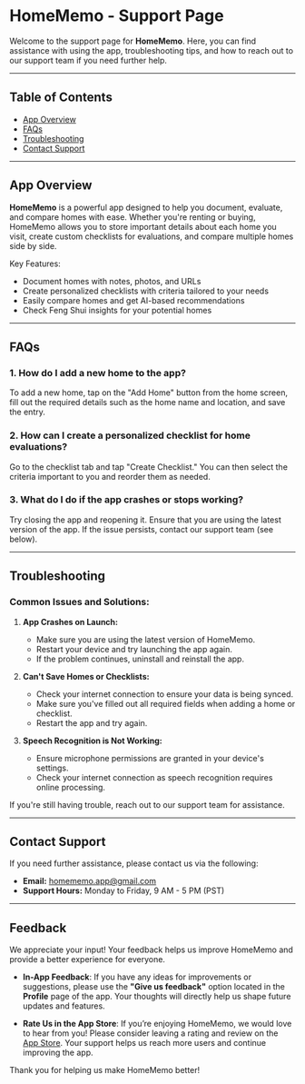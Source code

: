 # HomeMemo - Support Page

Welcome to the support page for **HomeMemo**. Here, you can find assistance with using the app, troubleshooting tips, and how to reach out to our support team if you need further help.

---

## Table of Contents
- [App Overview](#app-overview)
- [FAQs](#faqs)
- [Troubleshooting](#troubleshooting)
- [Contact Support](#contact-support)

---

## App Overview

**HomeMemo** is a powerful app designed to help you document, evaluate, and compare homes with ease. Whether you're renting or buying, HomeMemo allows you to store important details about each home you visit, create custom checklists for evaluations, and compare multiple homes side by side.

Key Features:
- Document homes with notes, photos, and URLs
- Create personalized checklists with criteria tailored to your needs
- Easily compare homes and get AI-based recommendations
- Check Feng Shui insights for your potential homes

---

## FAQs

### 1. How do I add a new home to the app?
To add a new home, tap on the "Add Home" button from the home screen, fill out the required details such as the home name and location, and save the entry.

### 2. How can I create a personalized checklist for home evaluations?
Go to the checklist tab and tap "Create Checklist." You can then select the criteria important to you and reorder them as needed.

### 3. What do I do if the app crashes or stops working?
Try closing the app and reopening it. Ensure that you are using the latest version of the app. If the issue persists, contact our support team (see below).

---

## Troubleshooting

### Common Issues and Solutions:

1. **App Crashes on Launch:**
   - Make sure you are using the latest version of HomeMemo.
   - Restart your device and try launching the app again.
   - If the problem continues, uninstall and reinstall the app.

2. **Can't Save Homes or Checklists:**
   - Check your internet connection to ensure your data is being synced.
   - Make sure you've filled out all required fields when adding a home or checklist.
   - Restart the app and try again.

3. **Speech Recognition is Not Working:**
   - Ensure microphone permissions are granted in your device's settings.
   - Check your internet connection as speech recognition requires online processing.

If you're still having trouble, reach out to our support team for assistance.

---

## Contact Support

If you need further assistance, please contact us via the following:

- **Email:** homememo.app@gmail.com
- **Support Hours:** Monday to Friday, 9 AM - 5 PM (PST)

---

## Feedback

We appreciate your input! Your feedback helps us improve HomeMemo and provide a better experience for everyone.

- **In-App Feedback**: If you have any ideas for improvements or suggestions, please use the **"Give us feedback"** option located in the **Profile** page of the app. Your thoughts will directly help us shape future updates and features.

- **Rate Us in the App Store**: If you’re enjoying HomeMemo, we would love to hear from you! Please consider leaving a rating and review on the [App Store](https://www.apple.com/app-store/). Your support helps us reach more users and continue improving the app.

Thank you for helping us make HomeMemo better!
